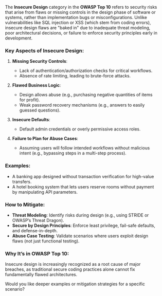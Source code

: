 

 The **Insecure Design** category in the **OWASP Top 10** refers to security risks that arise from flaws or missing controls in the design phase of software or systems, rather than implementation bugs or misconfigurations. Unlike vulnerabilities like SQL injection or XSS (which stem from coding errors), insecure design flaws are "baked in" due to inadequate threat modeling, poor architectural decisions, or failure to enforce security principles early in development.

### **Key Aspects of Insecure Design**:
1. **Missing Security Controls**:  
   - Lack of authentication/authorization checks for critical workflows.  
   - Absence of rate limiting, leading to brute-force attacks.  

2. **Flawed Business Logic**:  
   - Design allows abuse (e.g., purchasing negative quantities of items for profit).  
   - Weak password recovery mechanisms (e.g., answers to easily guessed questions).  

3. **Insecure Defaults**:  
   - Default admin credentials or overly permissive access roles.  

4. **Failure to Plan for Abuse Cases**:  
   - Assuming users will follow intended workflows without malicious intent (e.g., bypassing steps in a multi-step process).  

### **Examples**:
- A banking app designed without transaction verification for high-value transfers.  
- A hotel booking system that lets users reserve rooms without payment by manipulating API parameters.  

### **How to Mitigate**:
- **Threat Modeling**: Identify risks during design (e.g., using STRIDE or OWASP’s Threat Dragon).  
- **Secure by Design Principles**: Enforce least privilege, fail-safe defaults, and defense-in-depth.  
- **Abuse Case Testing**: Validate scenarios where users exploit design flaws (not just functional testing).  

### **Why It’s in OWASP Top 10**:  
Insecure design is increasingly recognized as a root cause of major breaches, as traditional secure coding practices alone cannot fix fundamentally flawed architectures.  

Would you like deeper examples or mitigation strategies for a specific scenario?